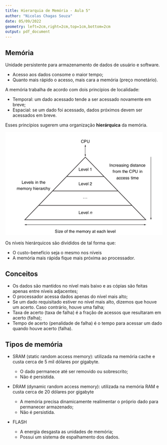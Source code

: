```yaml
---
title: Hierarquia de Memória - Aula 5"
author: "Nicolas Chagas Souza"
date: 05/09/2022
geometry: left=2cm,right=2cm,top=1cm,bottom=2cm
output: pdf_document
---
```


## Memória

Unidade persistente para armazenamento de dados de usuário e software.

- Acesso aos dados consome o maior tempo;
- Quanto mais rápido o acesso, mais cara a memória (preço monetário).

A memória trabalha de acordo com dois princípios de localidade:

- Temporal: um dado acessado tende a ser acessado novamente em breve;
- Espacial: se um dado foi acessado, dados próximos devem ser acessados em breve.

Esses princípios sugerem uma organização **hierárquica** da memória.

![](imgs/08-34-17.png)

Os níveis hierárquicos são divididos de tal forma que:

- O custo-benefício seja o mesmo nos níveis
- A memória mais rápida fique mais próxima ao processador.

## Conceitos

- Os dados são mantidos no nível mais baixo e as cópias são feitas apenas entre níveis adjacentes;
- O processador acessa dados apenas do nível mais alto;
- Se um dado requisitado estiver no nível mais alto, dizemos que houve um acerto. Caso contrário, houve uma falha;
- Taxa de acerto (taxa de falha) é a fração de acessos que resultaram em acerto (falha);
- Tempo de acerto (penalidade de falha) é o tempo para acessar um dado quando houve acerto (falha).

## Tipos de memória

- SRAM (static random access memory): utilizada na memória cache e custa cerca de 5 mil dólares por gigabyte.
  - O dado permanece até ser removido ou sobrescrito;
  - Não é persistida.

- DRAM (dynamic random access memory): utilizada na memória RAM e custa cerca de 20 dólares por gigabyte
  - A memória precisa dinamicamente realimentar o próprio dado para permanecer armazenado;
  - Não é persistida.

- FLASH
  - A energia desgasta as unidades de memória;
  - Possui um sistema de espalhamento dos dados.

